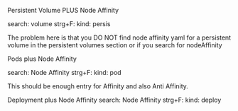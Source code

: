 Persistent Volume PLUS Node Affinity 

search: volume
strg+F: kind: persis

The problem here is that you DO NOT find node affinity yaml for a persistent volume in the persistent volumes section or if you search for nodeAffinity

Pods plus Node Affinity 

search: Node Affinity
strg+F: kind: pod

This should be enough entry for Affinity and also Anti Affinity. 

Deployment plus Node Affinity
search: Node Affinity 
strg+F: kind: deploy
